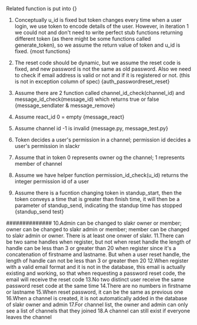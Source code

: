 Related function is put into {}

1. Conceptually u_id is fixed but token changes every time when a user login, we use token to encode details of the user. However, in iteration 1 we could not and don't need to write perfect stub functions returning different token (as there might be some functions called generate_token), so we assume the return value of token and u_id is fixed.
    {most functions}

2. The reset code should be dynamic, but we assume the reset code is fixed, and new password is not the same as old password. Also we need to check if email address is valid or not and if it is registered or not. (this is not in exception column of spec)
    {auth_passwordreset_reset}

3. Assume there are 2 function called channel_id_check(channel_id) and message_id_check(message_id) which returns true or false
   {message_sendlater & message_remove}

4. Assume react_id 0 = empty
   {message_react}

5. Assume channel id -1 is invalid
   {message.py, message_test.py}

6. Token decides a user's permission in a channel; permission id decides a user's permission in slackr

7. Assume that in token 0 represents owner og the channel; 1 represents member of channel

8. Assume we have helper function permission_id_check(u_id) returns the integer permission id of a user

9. Assume there is a fucntion changing token in standup_start, then the token conveys a time that is greater than finish time, it will then be a parameter of standup_send, indicating the standup time has stopped
   {standup_send test}

##############
10.Admin can be changed to slakr owner or member; owner can be changed to slakr admin or member; member can be changed to slakr admin or owner. There is at least one onwer of slakr.
11.There can be two same handles when register, but not when reset handle
the length of handle can be less than 3 or greater than 20 when register since it's a concatenation of firstname and lastname. But when a user reset handle, the length of handle can not be less than 3 or greater then 20
12.When register with a valid email format and it is not in the database, this email is actually existing and working, so that when requesting a password reset code, the email will receive the reset code
13.No two distinct user receive the same password reset code at the same time
14.There are no numbers in firstname or lastname
15.When reset password, it can be the same as previous one
16.When a channel is created, it is not automatically added in the database of slakr owner and admin
17.For channel list, the owner and admin can only see a list of channels that they joined
18.A channel can still exist if everyone leaves the channel